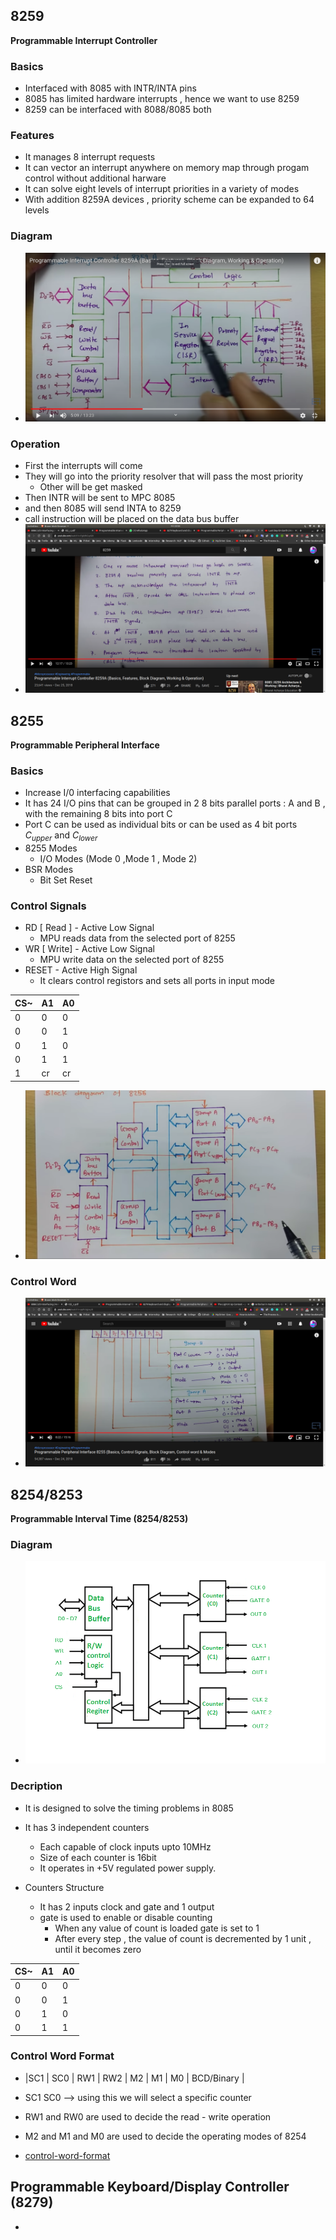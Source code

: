 ## 8259
**Programmable Interrupt Controller**

### Basics
- Interfaced with 8085 with INTR/INTA pins
- 8085 has limited hardware interrupts , hence we want to use 8259
- 8259 can be interfaced with 8088/8085 both

### Features
- It manages 8 interrupt requests
- It can vector an interrupt anywhere on memory map through progam control
without additional harware
- It can solve eight levels of interrupt priorities in a variety of modes
- With addition  8259A devices , priority scheme can be expanded to 64 levels

### Diagram
- ![8259](8259.jpg)

### Operation
- First the interrupts will come
- They will go into the priority resolver that will pass the most priority
   - Other will be get masked
- Then INTR will be sent to MPC 8085
- and then 8085 will send INTA to 8259
- call instruction will be placed on the data bus buffer
- ![operation-8259](operation-8259.jpg)

## 8255
**Programmable Peripheral Interface**

### Basics
- Increase I/0 interfacing capabilities
- It has 24 I/O pins that can be grouped in 2 8 bits parallel ports : A and
B , with the remaining 8 bits into port C
- Port C can be used as individual bits or can be used as 4 bit ports
$C_{upper}$ and $C_{lower}$
- 8255 Modes
  - I/O Modes (Mode 0 ,Mode 1 , Mode 2)
- BSR Modes
  - Bit Set Reset

### Control Signals
- RD [ Read ] - Active Low Signal
  - MPU reads data from the selected port of 8255
- WR [ Write] - Active Low Signal
  - MPU write data on the selected port of 8255
- RESET - Active High Signal
  - It clears control registors and sets all ports in input mode

|CS~ | A1  | A0 |
|----|-----|----|
| 0  |  0  |  0 | -> PORT A
| 0  |  0  |  1 | -> PORT B
| 0  |  1  |  0 | -> PORT C
| 0  |  1  |  1 | -> CONTROL REGISTER -> specify control word on data bus
| 1  | cr  |  cr| -> 8255 not selected

- ![8255](8255.jpg)

### Control Word
- ![control-word](control-word.jpg)

## 8254/8253
**Programmable Interval Time (8254/8253)**

### Diagram
- ![8254](8254.png)

### Decription
- It is designed to solve the timing problems in 8085
- It has 3 independent counters 
  - Each capable of clock inputs upto 10MHz
  - Size of each counter is 16bit
  - It operates in +5V regulated power supply.

- Counters Structure
  - It has 2 inputs clock and gate and 1 output
  - gate is used to enable or disable counting
    - When any value of count is loaded gate is set to 1
    - After every step , the value of count is decremented by 1 unit , until it becomes zero

|CS~ | A1  | A0 |
|----|-----|----|
| 0  |  0  |  0 | -> COUNTER C0
| 0  |  0  |  1 | -> COUNTER C1
| 0  |  1  |  0 | -> COUNTER C2
| 0  |  1  |  1 | -> CONTROL REGISTER -> specify control word on data bus

### Control Word Format
- |SC1 | SC0 | RW1 | RW2 | M2 | M1 | M0 | BCD/Binary |

- SC1 SC0  --> using this we will select a specific counter
- RW1 and RW0 are used to decide the read - write operation
- M2 and M1 and M0 are used to decide the operating modes of 8254
- [control-word-format](https://www.geeksforgeeks.org/8254-control-word-operating-modes/)


## Programmable Keyboard/Display Controller (8279)
- 